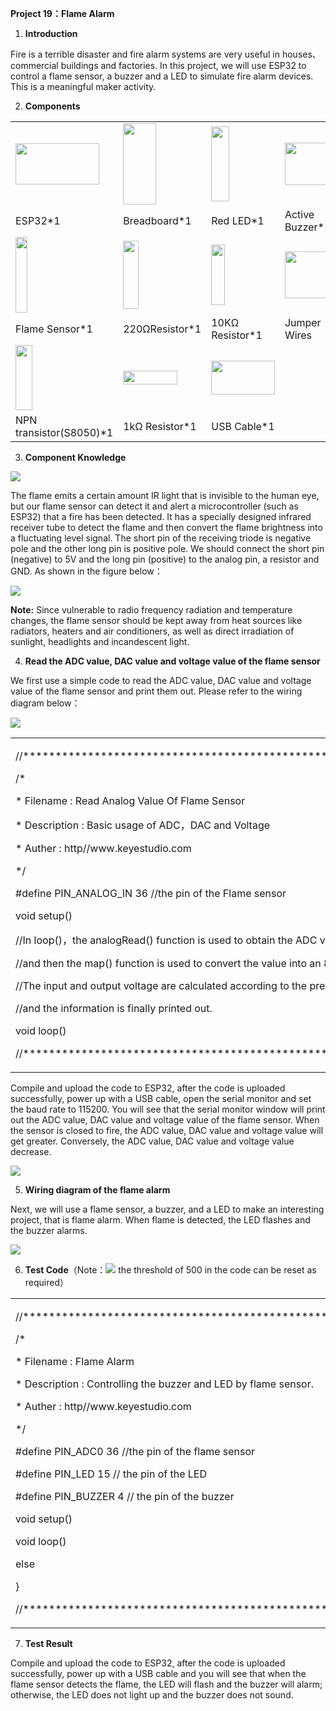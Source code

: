 **Project 19：Flame Alarm**

1.  **Introduction**

Fire is a terrible disaster and fire alarm systems are very useful in
houses、commercial buildings and factories. In this project, we will use
ESP32 to control a flame sensor, a buzzer and a LED to simulate fire
alarm devices. This is a meaningful maker activity.

2.  **Components**

<table>
<tbody>
<tr class="odd">
<td><img src="https://raw.githubusercontent.com/keyestudio/KS5012-Keyestudio-ESP32-Learning-Kit-Basic-Edition-Arduino/master/media/df7fdb857f6490486514896b60cabe10.jpeg" style="width:1.39722in;height:0.68264in" /></td>
<td><img src="https://raw.githubusercontent.com/keyestudio/KS5012-Keyestudio-ESP32-Learning-Kit-Basic-Edition-Arduino/master/media/e380dd26e4825be9a768973802a55fe6.png" style="width:0.55208in;height:1.35417in" /></td>
<td><img src="https://raw.githubusercontent.com/keyestudio/KS5012-Keyestudio-ESP32-Learning-Kit-Basic-Edition-Arduino/master/media/ef77f5a64c382157fc2dea21ec373fef.png" style="width:0.29514in;height:1.25903in" /></td>
<td><img src="https://raw.githubusercontent.com/keyestudio/KS5012-Keyestudio-ESP32-Learning-Kit-Basic-Edition-Arduino/master/media/4b4f653a76a82a3b413855493cc58fba.png" style="width:0.86111in;height:0.70069in" /></td>
</tr>
<tr class="even">
<td>ESP32*1</td>
<td>Breadboard*1</td>
<td>Red LED*1</td>
<td>Active Buzzer*1</td>
</tr>
<tr class="odd">
<td><img src="https://raw.githubusercontent.com/keyestudio/KS5012-Keyestudio-ESP32-Learning-Kit-Basic-Edition-Arduino/master/media/a50ec3e38adf10643eafac8cb62bec8a.png" style="width:0.20278in;height:1.25764in" /></td>
<td><img src="https://raw.githubusercontent.com/keyestudio/KS5012-Keyestudio-ESP32-Learning-Kit-Basic-Edition-Arduino/master/media/845d05a6108b1662b828610ba9dcb788.png" style="width:0.25833in;height:1.13681in" /></td>
<td><img src="https://raw.githubusercontent.com/keyestudio/KS5012-Keyestudio-ESP32-Learning-Kit-Basic-Edition-Arduino/master/media/b395b1cd2678f87b3a34dec15659efbc.png" style="width:0.22431in;height:1.00556in" /></td>
<td><img src="https://raw.githubusercontent.com/keyestudio/KS5012-Keyestudio-ESP32-Learning-Kit-Basic-Edition-Arduino/master/media/e9a8d050105397bb183512fb4ffdd2f6.png" style="width:0.77222in;height:0.77986in" /></td>
</tr>
<tr class="even">
<td>Flame Sensor*1</td>
<td>220ΩResistor*1</td>
<td>10KΩ Resistor*1</td>
<td>Jumper Wires</td>
</tr>
<tr class="odd">
<td><img src="https://raw.githubusercontent.com/keyestudio/KS5012-Keyestudio-ESP32-Learning-Kit-Basic-Edition-Arduino/master/media/9197d4aff9356c585b7ef68e33a6881d.png" style="width:0.27986in;height:1.08819in" /></td>
<td><img src="https://raw.githubusercontent.com/keyestudio/KS5012-Keyestudio-ESP32-Learning-Kit-Basic-Edition-Arduino/master/media/098a2730d0b0a2a4b2079e0fc87fd38b.png" style="width:0.90833in;height:0.23681in" /></td>
<td><img src="https://raw.githubusercontent.com/keyestudio/KS5012-Keyestudio-ESP32-Learning-Kit-Basic-Edition-Arduino/master/media/7dcbd02995be3c142b2f97df7f7c03ce.png" style="width:1.05903in;height:0.56667in" /></td>
<td></td>
</tr>
<tr class="even">
<td>NPN transistor(S8050)*1</td>
<td>1kΩ Resistor*1</td>
<td>USB Cable*1</td>
<td></td>
</tr>
</tbody>
</table>

3.  **Component Knowledge**

![](/media/a50ec3e38adf10643eafac8cb62bec8a.png)

The flame emits a certain amount IR light that is invisible to the human
eye, but our flame sensor can detect it and alert a microcontroller
(such as ESP32) that a fire has been detected. It has a specially
designed infrared receiver tube to detect the flame and then convert the
flame brightness into a fluctuating level signal. The short pin of the
receiving triode is negative pole and the other long pin is positive
pole. We should connect the short pin (negative) to 5V and the long pin
(positive) to the analog pin, a resistor and GND. As shown in the figure
below：

![](/media/87bd204db523c602c80745266c1ee452.png)

**Note:** Since vulnerable to radio frequency radiation and temperature
changes, the flame sensor should be kept away from heat sources like
radiators, heaters and air conditioners, as well as direct irradiation
of sunlight, headlights and incandescent light.

4.  **Read the ADC value, DAC value and voltage value of the flame
    sensor**

We first use a simple code to read the ADC value, DAC value and voltage
value of the flame sensor and print them out. Please refer to the wiring
diagram below：

![](/media/76ce57355da1df27e049bdc6e19f0650.png)

<table>
<tbody>
<tr class="odd">
<td><p>//*******************************************************************</p>
<p>/*</p>
<p>* Filename : Read Analog Value Of Flame Sensor</p>
<p>* Description : Basic usage of ADC，DAC and Voltage</p>
<p>* Auther : http//www.keyestudio.com</p>
<p>*/</p>
<p>#define PIN_ANALOG_IN 36 //the pin of the Flame sensor</p>
<p>void setup() </p>
<p>//In loop()，the analogRead() function is used to obtain the ADC value,</p>
<p>//and then the map() function is used to convert the value into an 8-bit precision DAC value.</p>
<p>//The input and output voltage are calculated according to the previous formula,</p>
<p>//and the information is finally printed out.</p>
<p>void loop() </p>
<p>//*******************************************************************</p></td>
</tr>
</tbody>
</table>

Compile and upload the code to ESP32, after the code is uploaded
successfully, power up with a USB cable, open the serial monitor and set
the baud rate to 115200. You will see that the serial monitor window
will print out the ADC value, DAC value and voltage value of the flame
sensor. When the sensor is closed to fire, the ADC value, DAC value and
voltage value will get greater. Conversely, the ADC value, DAC value and
voltage value decrease.

![](/media/36d48be9ba9a78c2e1ce41fb0c35cd46.png)

5.  **Wiring diagram of the flame alarm**

Next, we will use a flame sensor, a buzzer, and a LED to make an
interesting project, that is flame alarm. When flame is detected, the
LED flashes and the buzzer alarms.

![](/media/e9fa0e50df23c1f2e58fdd319ad21b4c.png)

6.  **Test Code**（Note：![](/media/40a3ea572836945268b22dfc0cce29c3.png) the threshold of 500 in
    the code can be reset as required）

<table>
<tbody>
<tr class="odd">
<td><p>//***********************************************************************</p>
<p>/*</p>
<p>* Filename : Flame Alarm</p>
<p>* Description : Controlling the buzzer and LED by flame sensor.</p>
<p>* Auther : http//www.keyestudio.com</p>
<p>*/</p>
<p>#define PIN_ADC0 36 //the pin of the flame sensor</p>
<p>#define PIN_LED 15 // the pin of the LED</p>
<p>#define PIN_BUZZER 4 // the pin of the buzzer</p>
<p>void setup() </p>
<p>void loop() </p>
<p>else</p>
<p></p>
<p>}</p>
<p>//***********************************************************************</p></td>
</tr>
</tbody>
</table>

7.  **Test Result**

Compile and upload the code to ESP32, after the code is uploaded
successfully, power up with a USB cable and you will see that when the
flame sensor detects the flame, the LED will flash and the buzzer will
alarm; otherwise, the LED does not light up and the buzzer does not
sound.
